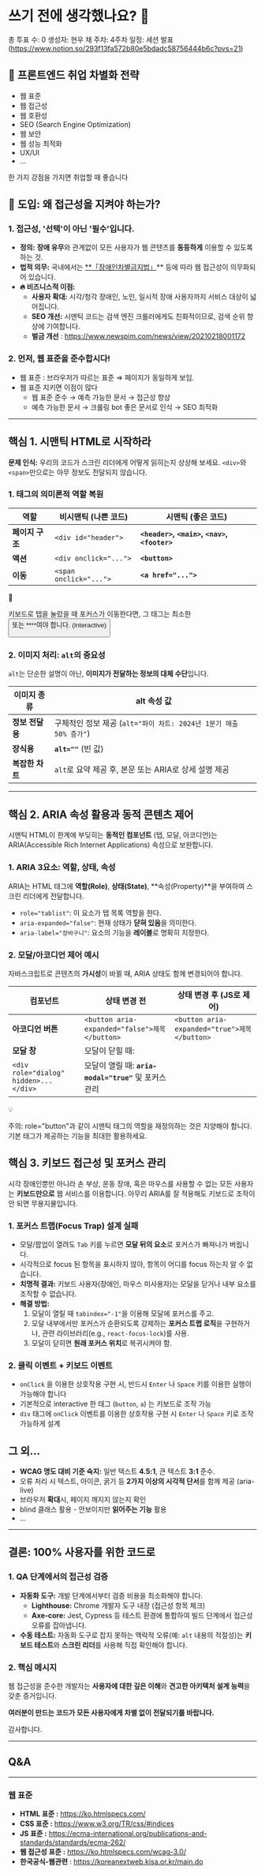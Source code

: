 # <div> 쓰기 전에 생각했나요? 🤔

총 투표 수: 0
생성자: 현우 채
주차: 4주차
일정: 세션 발표 (https://www.notion.so/293f13fa572b80e5bdadc58756444b6c?pvs=21)

## 🚀 프론트엔드 취업 차별화 전략

- 웹 표준
- 웹 접근성
- 웹 호환성
- SEO (Search Engine Optimization)
- 웹 보안
- 웹 성능 최적화
- UX/UI
- …

한 가지 강점을 가지면 취업할 때 좋습니다

## 🎯 도입: 왜 접근성을 지켜야 하는가?

### 1. 접근성, '선택'이 아닌 '필수'입니다.

- **정의:** **장애 유무**와 관계없이 모든 사용자가 웹 콘텐츠를 **동등하게** 이용할 수 있도록 하는 것.
- **법적 의무:** 국내에서는 [**「장애인차별금지법」](http://www.kwacc.or.kr/Accessibility/Law)** 등에 따라 웹 접근성이 의무화되어 있습니다.
- **🔥 비즈니스적 이점:**
    - **사용자 확대:** 시각/청각 장애인, 노인, 일시적 장애 사용자까지 서비스 대상이 넓어집니다.
    - **SEO 개선:** 시맨틱 코드는 검색 엔진 크롤러에게도 친화적이므로, 검색 순위 향상에 기여합니다.
    - **벌금 개선** : https://www.newspim.com/news/view/20210218001172

### 2. 먼저, 웹 표준을 준수합시다!

- 웹 표준 : 브라우저가 따르는 표준 ⇒ 페이지가 동일하게 보임.
- 웹 표준 지키면 이점이 많다
    - 웹 표준 준수 → 예측 가능한 문서 → 접근성 향상
    - 예측 가능한 문서 → 크롤링 bot 좋은 문서로 인식 → SEO 최적화

---

## 핵심 1. 시맨틱 HTML로 시작하라

**문제 인식:** 우리의 코드가 스크린 리더에게 어떻게 읽히는지 상상해 보세요. `<div>`와 `<span>`만으로는 아무 정보도 전달되지 않습니다. 

### 1. 태그의 의미론적 역할 복원

| **역할** | **비시맨틱 (나쁜 코드)** | **시맨틱 (좋은 코드)** |
| --- | --- | --- |
| **페이지 구조** | `<div id="header">` | **`<header>`, `<main>`, `<nav>`, `<footer>`** |
| **액션** | `<div onclick="...">` | **`<button>`** |
| **이동** | `<span onclick="...">` | **`<a href="...">`** |

<aside>
💬

키보드로 탭을 눌렀을 때 포커스가 이동한다면, 
그 태그는 최소한 **<button>** 또는 **<a />**여야 합니다. (interactive)

</aside>

### 2. 이미지 처리: `alt`의 중요성

`alt`는 단순한 설명이 아닌, **이미지가 전달하는 정보의 대체 수단**입니다.

| **이미지 종류** | **alt 속성 값** |
| --- | --- |
| **정보 전달용** | 구체적인 정보 제공 (`alt="파이 차트: 2024년 1분기 매출 50% 증가"`) |
| **장식용** | **`alt=""`** (빈 값) |
| **복잡한 차트** | `alt`로 요약 제공 후, 본문 또는 ARIA로 상세 설명 제공 |

---

## 핵심 2. ARIA 속성 활용과 동적 콘텐츠 제어

시맨틱 HTML이 한계에 부딪히는 **동적인 컴포넌트** (탭, 모달, 아코디언)는 ARIA(Accessible Rich Internet Applications) 속성으로 보완합니다.

### 1. ARIA 3요소: 역할, 상태, 속성

ARIA는 HTML 태그에 **역할(Role)**, **상태(State)**, **속성(Property)**을 부여하여 스크린 리더에게 전달합니다.

- `role="tablist"`: 이 요소가 탭 목록 역할을 한다.
- `aria-expanded="false"`: 현재 상태가 **닫혀 있음**을 의미한다.
- `aria-label="장바구니"`: 요소의 기능을 **레이블**로 명확히 지정한다.

### 2. 모달/아코디언 제어 예시

자바스크립트로 콘텐츠의 **가시성**이 바뀔 때, ARIA 상태도 함께 변경되어야 합니다.

| **컴포넌트** | **상태 변경 전** | **상태 변경 후 (JS로 제어)** |
| --- | --- | --- |
| **아코디언 버튼** | `<button aria-expanded="false">제목</button>` | `<button aria-expanded="true">제목</button>` |
| **모달 창** | 모달이 닫힐 때: 
`<div role="dialog" hidden>...</div>` | 모달이 열릴 때: **`aria-modal="true"`** 및 포커스 관리 |

<aside>
💡

주의: role="button"과 같이 시맨틱 태그의 역할을 재정의하는 것은 지양해야 합니다. 
기본 태그가 제공하는 기능을 최대한 활용하세요.

</aside>

## 핵심 3. 키보드 접근성 및 포커스 관리

시각 장애인뿐만 아니라 손 부상, 운동 장애, 혹은 마우스를 사용할 수 없는 모든 사용자는 **키보드만으로** 웹 서비스를 이용합니다. 아무리 ARIA를 잘 적용해도 키보드로 조작이 안 되면 무용지물입니다.

### 1. 포커스 트랩(Focus Trap) 설계 실패

- 모달/팝업이 열려도 `Tab` 키를 누르면 **모달 뒤의 요소**로 포커스가 빠져나가 버립니다.
- 시각적으로 focus 된 항목을 표시하지 않아, 항목이 어디를 focus 하는지 알 수 없습니다.
- **치명적 결과:** 키보드 사용자(장애인, 마우스 미사용자)는 모달을 닫거나 내부 요소를 조작할 수 없습니다.
- **해결 방법:**
    1. 모달이 열릴 때 `tabindex="-1"`을 이용해 모달에 포커스를 주고.
    2. 모달 내부에서만 포커스가 순환되도록 강제하는 **포커스 트랩 로직**을 구현하거나, 관련 라이브러리(e.g., `react-focus-lock`)를 사용.
    3. 모달이 닫히면 **원래 포커스 위치**로 복귀시켜야 함.

### 2. 클릭 이벤트 + 키보드 이벤트

- `onClick` 을 이용한 상호작용 구현 시, 반드시 `Enter` 나 `Space` 키를 이용한 실행이 가능해야 합니다
- 기본적으로 interactive 한 태그 (`button`, `a`) 는 키보드로 조작 가능
- `div` 태그에 `onClick` 이벤트를 이용한 상호작용 구현 시 `Enter` 나 `Space` 키로 조작 가능하게 설계

## 그 외…

- **WCAG 명도 대비 기준 숙지:** 일반 텍스트 **4.5:1**, 큰 텍스트 **3:1** 준수.
- 오류 처리 시 텍스트, 아이콘, 굵기 등 **2가지 이상의 시각적 단서**를 함께 제공 (aria-live)
- 브라우저 **확대**시, 페이지 깨지지 않는지 확인
- blind 클래스 활용 - 안보이지만 **읽어주는 기능** 활용
- …

---

## 결론: 100% 사용자를 위한 코드로

### 1. QA 단계에서의 접근성 검증

- **자동화 도구:** 개발 단계에서부터 검증 비용을 최소화해야 합니다.
    - **Lighthouse:** Chrome 개발자 도구 내장 (접근성 항목 체크)
    - **Axe-core:** Jest, Cypress 등 테스트 환경에 통합하여 빌드 단계에서 접근성 오류를 잡아냅니다.
- **수동 테스트:** 자동화 도구로 잡지 못하는 맥락적 오류(예: `alt` 내용의 적절성)는 **키보드 테스트**와 **스크린 리더**를 사용해 직접 확인해야 합니다.

### 2. 핵심 메시지

웹 접근성을 준수한 개발자는 **사용자에 대한 깊은 이해**와 **견고한 아키텍처 설계 능력**을 갖춘 증거입니다.

**여러분이 만드는 코드가 모든 사용자에게 차별 없이 전달되기를 바랍니다.**

감사합니다.

---

## Q&A

---

### 웹 표준

- **HTML 표준 :** https://ko.htmlspecs.com/
- **CSS 표준 :** https://www.w3.org/TR/css/#indices
- **JS 표준 :** https://ecma-international.org/publications-and-standards/standards/ecma-262/
- **웹 접근성 표준 :** https://ko.htmlspecs.com/wcag-3.0/
- **한국공식-웹관련** : https://koreanextweb.kisa.or.kr/main.do
